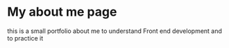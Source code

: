 # My about me page 
this is a small portfolio about me to understand Front end development and to practice it 